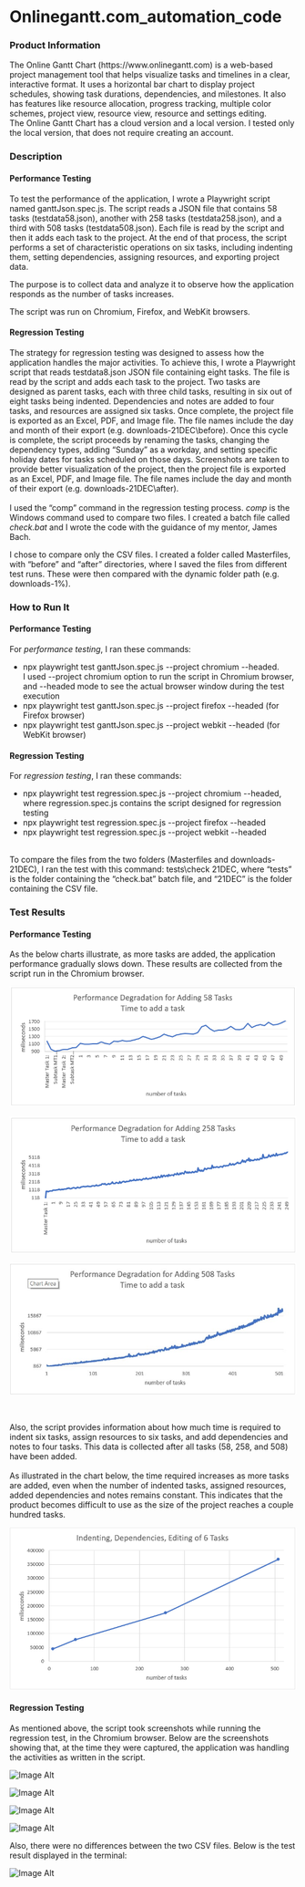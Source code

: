 # Onlinegantt.com_automation_code

<h3>Product Information</h3> <p> The Online Gantt Chart (https://www.onlinegantt.com) is a web-based project management tool that helps visualize tasks and timelines in a clear, interactive format. It uses a horizontal bar chart to display project schedules, showing task durations, dependencies, and milestones. It also has features like resource allocation, progress tracking, multiple color schemes, project view, resource view, resource and settings editing.<br>
The Online Gantt Chart has a cloud version and a local version. I tested only the local version, that does not require creating an account.
 </a> </p>

<h3>Description</h3> <p> <h4>Performance Testing</h4> </p> <p>To test the performance of the application, I wrote a Playwright script named ganttJson.spec.js. The script reads a JSON file that contains 58 tasks (testdata58.json), another with 258 tasks (testdata258.json), and a third with 508 tasks (testdata508.json). Each file is read by the script and then it adds each task to the project. At the end of that process, the script performs a set of characteristic operations on six tasks, including indenting them, setting dependencies, assigning resources, and exporting project data.<br>
 
The purpose is to collect data and analyze it to observe how the application responds as the number of tasks increases.<br>

The script was run on Chromium, Firefox, and WebKit browsers.</p>

<h4>Regression Testing</h4> 
<p>The strategy for regression testing was designed to assess how the application handles the major activities. To achieve this, I wrote a Playwright script that reads testdata8.json JSON file containing eight tasks. The file is read by the script and adds each task to the project. Two tasks are designed as parent tasks, each with three child tasks, resulting in six out of eight tasks being indented. Dependencies and notes are added to four tasks, and resources are assigned six tasks. Once complete, the project file is exported as an Excel, PDF, and Image file. The file names include the day and month of their export (e.g. downloads-21DEC\before).
Once this cycle is complete, the script proceeds by renaming the tasks, changing the dependency types, adding “Sunday” as a workday, and setting specific holiday dates for tasks scheduled on those days. Screenshots are taken to provide better visualization of the project, then the project file is exported as an Excel, PDF, and Image file. The file names include the day and month of their export (e.g. downloads-21DEC\after).
<br>
<br> 
I used the “comp” command in the regression testing process. <i>comp</i> is the Windows command used to compare two files. I created a batch file called <i>check.bat</i> and I wrote the code with the guidance of my mentor, James Bach.
 
I chose to compare only the CSV files. I created a folder called Masterfiles, with “before” and “after” directories, where I saved the files from different test runs. These were then compared with the dynamic folder path (e.g. downloads-1%).

</p>

<h3>How to Run It</h3> <h4>Performance Testing</h4> 
For <i>performance testing</i>, I ran these commands: 
 <ul>
<li>npx playwright test ganttJson.spec.js --project chromium --headed. <br> I used --project chromium option to run the script in Chromium browser, and --headed mode to see the actual browser window during the test execution</li>
<li>npx playwright test ganttJson.spec.js --project firefox --headed (for Firefox browser)</li>
<li>npx playwright test ganttJson.spec.js --project webkit --headed (for WebKit browser)</li>
 </ul>

<h4>Regression Testing</h4> 
For <i>regression testing</i>, I ran these commands:
 <ul>
<li>npx playwright test regression.spec.js --project chromium --headed, where regression.spec.js contains the script designed for regression testing</li>
<li>npx playwright test regression.spec.js --project firefox --headed</li>
<li>npx playwright test regression.spec.js --project webkit --headed</li>
 </ul>
  <br>
To compare the files from the two folders (Masterfiles and downloads-21DEC), I ran the test with this command: tests\check 21DEC, where “tests” is the folder containing the “check.bat” batch file, and “21DEC” is the folder containing the CSV file.

<h3>Test Results</h3> <h4>Performance Testing</h4> <p>As the below charts illustrate, as more tasks are added, the application performance gradually slows down. These results are collected from the script run in the Chromium browser.  </p>

![Image Alt](https://github.com/SiposCristina/Onlinegantt.com_automation_code/blob/914f5ad75e47110d4ae3696cf6924a2b600f1a70/Chart1.jpg)


![Image Alt](https://github.com/SiposCristina/Onlinegantt.com_automation_code/blob/20e64ecc35b2303dbab2003c09f30e4a50fe16b8/Chart2.jpg)


![Image Alt](https://github.com/SiposCristina/Onlinegantt.com_automation_code/blob/816a09d7fb6d10f47fdbb9516425004376ca6c9e/Chart3.jpg)


<br>
<p>Also, the script provides information about how much time is required to indent six tasks, assign resources to six tasks, and add dependencies and notes to four tasks. This data is collected after all tasks (58, 258, and 508) have been added. <br>
<br>
As illustrated in the chart below, the time required increases as more tasks are added, even when the number of indented tasks, assigned resources, added dependencies and notes remains constant.  This indicates that the product becomes difficult to use as the size of the project reaches a couple hundred tasks.
</p>

![Image Alt](https://github.com/SiposCristina/Onlinegantt.com_automation_code/blob/20e64ecc35b2303dbab2003c09f30e4a50fe16b8/Chart4.jpg)

<h4>Regression Testing</h4> 
<p>As mentioned above, the script took screenshots while running the regression test, in the Chromium browser. Below are the screenshots showing that, at the time they were captured, the application was handling the activities as written in the script.

![Image Alt](https://github.com/user-attachments/assets/2c6c13ed-dfc2-435a-a4fb-5879fe7383da)

![Image Alt](https://github.com/user-attachments/assets/28919388-d1fa-4176-b65c-09603a0f963c)

![Image Alt](https://github.com/user-attachments/assets/bdfddd5d-0bca-4c2c-9ac3-385d091fec7c)

![Image Alt](https://github.com/user-attachments/assets/31ebe72d-d4d0-4183-9b63-a518d77cd51c)

Also, there were no differences between the two CSV files. Below is the test result displayed in the terminal:

![Image Alt](https://github.com/user-attachments/assets/f757140b-fe95-4745-ac29-5dfcd0a3e51b)

</p>



